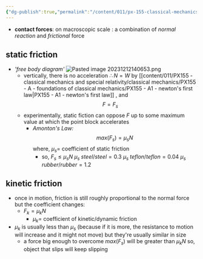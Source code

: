```yaml
---
{"dg-publish":true,"permalink":"/content/011/px-155-classical-mechanics-and-special-relativity/classical-mechanics/px-155-a-foundations-of-classical-mechanics/px-155-a5-static-and-dynamic-friction/","noteIcon":"1","created":"2024-10-01T18:27:09.475+01:00","updated":"2024-11-26T19:53:58.948+00:00"}
---
```


- **contact forces**: on macroscopic scale : a combination of *normal reaction* and *frictional* force
## static friction
 - *'free body diagram'* ![Pasted image 20231212140653.png](/img/user/pics/Pasted%20image%2020231212140653.png)
	 - vertically, there is no acceleration $\therefore N = W$ by [[content/011/PX155 - classical mechanics and special relativity/classical mechanics/PX155 - A - foundations of classical mechanics/PX155 - A1 - newton's first law\|PX155 - A1 - newton's first law]] ,  and
$$F=F_s$$
	- experimentally, static fiction can oppose $F$ up to some maximum value at which the point block accelerates
		- *Amonton's Law:*
$$max(F_s)=\mu _s N$$
				where, $\mu _s=$ coefficient of static friction
			- so, $F_s\leq \mu _s N$
				 $\mu _s \;steel/steel= 0.3$
				 $\mu _s \;teflon/teflon= 0.04$
				 $\mu _s \;rubber/rubber= 1.2$
## kinetic friction
- once in motion, friction is still roughly proportional to the normal force but the coefficient changes:
	- $F_k=\mu _k N$
		- $\mu _k=$ coefficient of kinetic/dynamic friction
- $\mu _k$ is usually less than $\mu _s$ (because if it is more, the resistance to motion will increase and it might not move) but they're usually similar in size
	- a force big enough to overcome $max(F_s)$ will be greater than $\mu _{k}N$ so, object that slips will keep slipping
